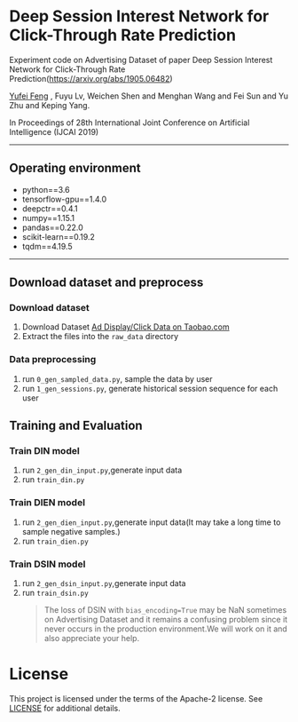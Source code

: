# Deep Session Interest Network for Click-Through Rate Prediction

Experiment code on Advertising Dataset of paper Deep Session Interest Network for Click-Through Rate Prediction(https://arxiv.org/abs/1905.06482)  

[Yufei Feng](https://github.com/649435349) , Fuyu Lv, Weichen Shen and Menghan Wang and Fei Sun and Yu Zhu and Keping Yang.  

In Proceedings of 28th International Joint Conference on Artificial Intelligence (IJCAI 2019)

----------------
## Operating environment
- python==3.6
- tensorflow-gpu==1.4.0
- deepctr==0.4.1
- numpy==1.15.1
- pandas==0.22.0
- scikit-learn==0.19.2
- tqdm==4.19.5

--------------------------
## Download dataset and preprocess
### Download dataset

1. Download Dataset [Ad Display/Click Data on Taobao.com](https://tianchi.aliyun.com/dataset/dataDetail?dataId=56)
2. Extract the files into the ``raw_data`` directory
   
### Data preprocessing

1. run  `0_gen_sampled_data.py`,
sample the data by user
2. run `1_gen_sessions.py`,
generate historical session sequence for each user

## Training and Evaluation

### Train DIN model
1. run `2_gen_din_input.py`,generate input data
2. run `train_din.py`

### Train DIEN model
1. run `2_gen_dien_input.py`,generate input data(It may take a long time to sample negative samples.)
2. run `train_dien.py`

### Train DSIN model
1. run `2_gen_dsin_input.py`,generate input data
2. run `train_dsin.py`
   > The loss of DSIN with `bias_encoding=True` may be NaN sometimes on Advertising Dataset and it remains a confusing problem since it never occurs in the production environment.We will work on it and also appreciate your help.

# License

This project is licensed under the terms of the  Apache-2 license. See [LICENSE](./LICENSE) for additional details.